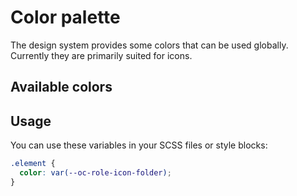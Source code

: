 # Color palette

The design system provides some colors that can be used globally. Currently they are primarily suited for icons.

## Available colors

<script setup lang="ts">
import { computed } from 'vue'
import designTokens from '../../src/assets/tokens/ods.json'

const tokens = computed(() => {
	return Object.values(designTokens).filter((token) => token.name.startsWith('oc-color-'))
})

const fields = [
   {
    name: 'color',
    title: 'Color',
    type: 'slot'
  },
  {
    name: 'name',
    title: 'Name',
    type: 'slot'
  },
  {
    name: 'value',
    title: 'Value',
    type: 'slot'
  },
]
</script>

<oc-table :fields="fields" :data="tokens">
  <template #color="{ item }">
    <div :style="{ backgroundColor: item.value, width: '150px', height: '50px' }" />
  </template>
  <template #name="{ item }">
    {{ item.name }}
  </template>
  <template #value="{ item }">
    {{ item.value }}
  </template>
</oc-table>

<style lang="scss">
.oc-tbody-tr {
  background-color: var(--oc-role-surface) !important;
}
</style>

## Usage

You can use these variables in your SCSS files or style blocks:

```scss
.element {
  color: var(--oc-role-icon-folder);
}
```
